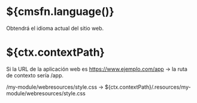 # ${cmsfn.language()}

Obtendrá el idioma actual del sitio web.

<html xml:lang="${cmsfn.language()}" lang="${cmsfn.language()}">

# ${ctx.contextPath}

Si la URL de la aplicación web es https://www.ejemplo.com/app -> la ruta de contexto sería /app.

/my-module/webresources/style.css -> ${ctx.contextPath}/.resources/my-module/webresources/style.css
